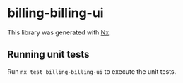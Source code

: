 # billing-billing-ui

This library was generated with [Nx](https://nx.dev).

## Running unit tests

Run `nx test billing-billing-ui` to execute the unit tests.
